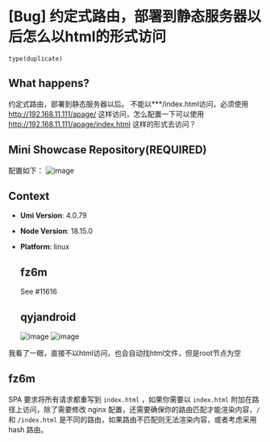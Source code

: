 # [Bug] 约定式路由，部署到静态服务器以后怎么以html的形式访问

`type(duplicate)`

  <!--
感谢您向我们反馈问题，为了高效的解决问题，我们期望你能提供以下信息：
-->

## What happens?

约定式路由，部署到静态服务器以后。
不能以\*\*\*/index.html访问，必须使用 http://192.168.11.111/apage/ 这样访问，怎么配置一下可以使用 http://192.168.11.111/apage/index.html 这样的形式去访问？

## Mini Showcase Repository(REQUIRED)

配置如下：
![image](https://github.com/umijs/umi/assets/6645414/500516c1-fdbe-4abc-af3a-db95d50aea6e)

## Context

- **Umi Version**: 4.0.79
- **Node Version**: 18.15.0
- **Platform**: linux

  ## fz6m

  See #11616

  ## qyjandroid

  ![image](https://github.com/umijs/umi/assets/6645414/39cc1985-34a8-4896-9dc1-9725dd5a1c12)
  ![image](https://github.com/umijs/umi/assets/6645414/50f0a159-3c29-4185-b513-e6bb54d174a9)

我看了一眼，直接不以html访问，也会自动找html文件，但是root节点为空

## fz6m

SPA 要求将所有请求都重写到 `index.html` ，如果你需要以 `index.html` 附加在路径上访问，除了需要修改 nginx 配置，还需要确保你的路由匹配才能渲染内容，`/` 和 `/index.html` 是不同的路由，如果路由不匹配则无法渲染内容，或者考虑采用 hash 路由。
